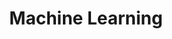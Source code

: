 ---
layout: posts_by_category
title: Machine Learning
category: machine-learning
permalink: /category/machine-learning/
--- 